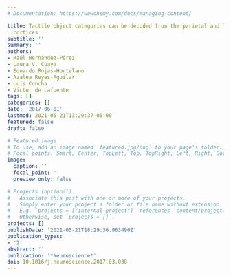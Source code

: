```yaml
---
# Documentation: https://wowchemy.com/docs/managing-content/

title: Tactile object categories can be decoded from the parietal and lateral-occipital
  cortices
subtitle: ''
summary: ''
authors:
- Raúl Hernández-Pérez
- Laura V. Cuaya
- Eduardo Rojas-Hortelano
- Azalea Reyes-Aguilar
- Luis Concha
- Victor de Lafuente
tags: []
categories: []
date: '2017-06-01'
lastmod: 2021-05-21T13:29:37-05:00
featured: false
draft: false

# Featured image
# To use, add an image named `featured.jpg/png` to your page's folder.
# Focal points: Smart, Center, TopLeft, Top, TopRight, Left, Right, BottomLeft, Bottom, BottomRight.
image:
  caption: ''
  focal_point: ''
  preview_only: false

# Projects (optional).
#   Associate this post with one or more of your projects.
#   Simply enter your project's folder or file name without extension.
#   E.g. `projects = ["internal-project"]` references `content/project/deep-learning/index.md`.
#   Otherwise, set `projects = []`.
projects: []
publishDate: '2021-05-21T18:29:36.963490Z'
publication_types:
- '2'
abstract: ''
publication: '*Neuroscience*'
doi: 10.1016/j.neuroscience.2017.03.038
---
```

